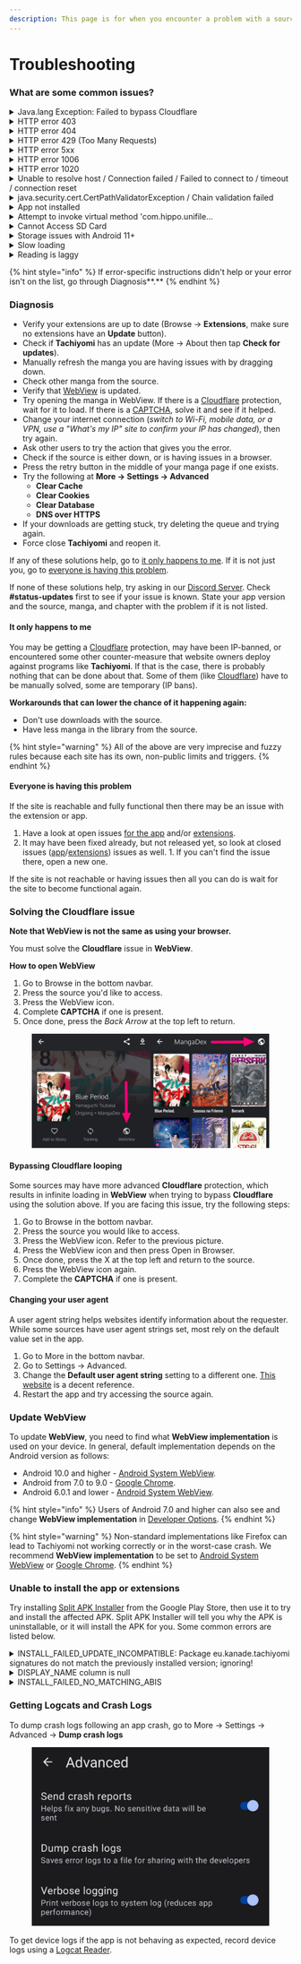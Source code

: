 ```yaml
---
description: This page is for when you encounter a problem with a source or the app.
---
```


# Troubleshooting

### What are some common issues?

<details>

<summary>Java.lang Exception: Failed to bypass Cloudflare</summary>

**Java.lang.Exception: Failed to bypass Cloudflare** means that the source you selected has Cloudflare protection on, refer to the Cloudflare guide to fix it. If the solutions provided do not fix the issue, the source has likely raised the Cloudflare protection level high enough that Tachiyomi is not able to access the site.

</details>

<details>

<summary>HTTP error 403</summary>

Possible reasons for **HTTP error 403**:

* The source you selected has Cloudflare protection on, refer to the Cloudflare guide to fix it.
* The source is down, removed the manga, or banned your IP. Open WebView to check if this is the case.

</details>

<details>

<summary>HTTP error 404</summary>

**HTTP error 404** probably means that the source is down or removed the manga. Open WevView to check if this is the case. Migrate to a different source for this manga if you'd like.

</details>

<details>

<summary>HTTP error 429 (Too Many Requests)</summary>

**HTTP error 429** or **Too Many Requests** means that the source banned your IP address (in most cases, it's temporary) because you could be downloading or reading too fast. We suggest [reporting](https://github.com/tachiyomiorg/tachiyomi-extensions/issues/new/choose) the issue so that a rate limit can be added to prevent IP bans in the future.

</details>

<details>

<summary>HTTP error 5xx</summary>

**HTTP error 5xx** like **500, 502,** and others are server-side errors, and the source you are trying to access has problems on their side. Open the source in WebView and check if the site is down.

</details>

<details>

<summary>HTTP error 1006</summary>

**HTTP error 1006** means that the source has banned your IP address (in most cases, it's temporary).

</details>

<details>

<summary>HTTP error 1020</summary>

**HTTP error 1020** means that you have violated a firewall rule the site owner has put up. This usually means that the site owner has raised the Cloudflare protection level or that the site owner is blocking IPs outside their country.&#x20;

</details>

<details>

<summary>Unable to resolve host / Connection failed / Failed to connect to / timeout / connection reset</summary>

Errors like **Unable to resolve host**, **Connection failed**, **Failed to connect to**, **timeout**, **connection reset** mean that something is preventing you from connecting to the source.

Possible reasons include:

* Your internet connection is not good enough to connect.
* The app does not have access to the internet.
* Your ISP has blocked the site.
* The site is down.

Try the following solutions to fix this issue:

* Enable → → → **DNS over HTTPS**.
* Use a different internet connection (switch to Wi-Fi, a different Wi-Fi network, mobile data or a VPN).
* Reboot your router.

</details>

<details>

<summary>java.security.cert.CertPathValidatorException / Chain validation failed</summary>

**java.security.cert.CertPathValidatorException** or **Chain validation failed** means there is a problem with validating source's sertificate.

* Check if the site's certificate has expired. Use an online service for checking SSL certificates. If the certificate has expired, wait while the site owner to renew it.
* Ensure that you have the right date and time set on your phone.
* Try → → → **Clear cache** and **Clear cookies**.
* Try using a different internet connection (switch to Wi-Fi, a different Wi-Fi network, mobile data or a VPN).
* Try restarting the device.

</details>

<details>

<summary>App not installed</summary>

Refer to this section.

</details>

<details>

<summary>Attempt to invoke virtual method 'com.hippo.unifile...</summary>

The **Attempt to invoke virtual method' com.hippo.unifile...** error can be caused by various reasons, but they all have to do with storage.

* Most commonly, it is caused by full storage. Check to see if your device or SD Card is full.
* Check if **Tachiyomi** has access to the SD card. You can enable it in Android settings for app permissions.
* If you're downloading and this error pops up, that means the app might not be able to access the folder you're trying to download to. This may be because the folder is corrupted or does not exist. Use a file manager to check that the folder(s) exist and every folder in the sequence is available and accessible.
* The drive you're writing to is corrupted. Check using a file manager to see if it is accessible.

</details>

<details>

<summary>Cannot Access SD Card</summary>

The **Cannot Access SD Card** error can sometimes be fixed by changing the location of your downloads to somewhere else and back to the SD card, then restarting the app.

Having a file or folder name that is too long can also cause this issue. Android's file manager does not support filenames longer than 255 characters. If you know the file or folder name that is the culprit, you can connect your SD card to your computer and shorten it. Otherwise, delete the Tachiyomi downloads folder off of the SD Card.

</details>

<details>

<summary>Storage issues with Android 11+</summary>

See [this](troubleshooting.md#undefined) section of the FAQ to learn how Scoped Storage affects Tachiyomi in Android 11+ and how to fix it.

</details>

<details>

<summary>Slow loading</summary>

If any sources are slow, it is likely due to the site being slow, your internet being slow, or a rate limit applied to the source to reduce the load or IP bans.

</details>

<details>

<summary>Reading is laggy</summary>

This is usually due to the images in the chapters being too long or large for the reader to handle. If you turn have **32-bit color** on, try turning it off under More → Settings → Reader. This helps sometimes to free up some RAM being used. To eliminate this issue, find a different source that cuts the chapter into more pieces or downscales the images.

</details>

{% hint style="info" %}
If error-specific instructions didn't help or your error isn't on the list, go through Diagnosis**.**
{% endhint %}

### Diagnosis <a href="#diagnosis" id="diagnosis"></a>

* Verify your extensions are up to date (Browse  → **Extensions**, make sure no extensions have an **Update** button).
* Check if **Tachiyomi** has an update (More  → About then tap **Check for updates**).
* Manually refresh the manga you are having issues with by dragging down.
* Check other manga from the source.
* Verify that [WebView](https://tachiyomi.org/help/guides/troubleshooting/#update-webview) is updated.
* Try opening the manga in WebView. If there is a [Cloudflare](https://tachiyomi.org/help/guides/troubleshooting/#solving-cloudflare-issues) protection, wait for it to load. If there is a [CAPTCHA](https://tachiyomi.org/help/guides/troubleshooting/#solving-cloudflare-issues), solve it and see if it helped.
* Change your internet connection (_switch to Wi-Fi, mobile data, or a VPN, use a "What's my IP" site to confirm your IP has changed_), then try again.
* Ask other users to try the action that gives you the error.
* Check if the source is either down, or is having issues in a browser.
* Press the retry button in the middle of your manga page if one exists.
* Try the following at **More  → Settings  → Advanced**
  * **Clear Cache**
  * **Clear Cookies**
  * **Clear Database**
  * **DNS over HTTPS**
* If your downloads are getting stuck, try deleting the queue and trying again.
* Force close **Tachiyomi** and reopen it.

If any of these solutions help, go to [it only happens to me](troubleshooting.md#it-only-happens-to-me). If it is not just you, go to [everyone is having this problem](troubleshooting.md#everyone-is-having-this-problem).

If none of these solutions help, try asking in our [Discord Server](https://discord.gg/tachiyomi). Check **#status-updates** first to see if your issue is known. State your app version and the source, manga, and chapter with the problem if it is not listed.

#### It only happens to me <a href="#it-only-happens-to-me" id="it-only-happens-to-me"></a>

You may be getting a [Cloudflare](broken-reference) protection, may have been IP-banned, or encountered some other counter-measure that website owners deploy against programs like **Tachiyomi**. If that is the case, there is probably nothing that can be done about that. Some of them (like [Cloudflare](broken-reference)) have to be manually solved, some are temporary (IP bans).

**Workarounds that can lower the chance of it happening again:**

* Don't use downloads with the source.
* Have less manga in the library from the source.

{% hint style="warning" %}
All of the above are very imprecise and fuzzy rules because each site has its own, non-public limits and triggers.
{% endhint %}

#### Everyone is having this problem <a href="#everyone-is-having-this-problem" id="everyone-is-having-this-problem"></a>

If the site is reachable and fully functional then there may be an issue with the extension or app.&#x20;

1. Have a look at open issues [for the app](https://github.com/tachiyomiorg/tachiyomi/issues) and/or [extensions](https://github.com/tachiyomiorg/tachiyomi-extensions/issues).
2. It may have been fixed already, but not released yet, so look at closed issues ([app](https://github.com/tachiyomiorg/tachiyomi/issues?q=is%3Aissue+is%3Aclosed)/[extensions](https://github.com/tachiyomiorg/tachiyomi-extensions/issues?q=is%3Aissue+is%3Aclosed)) issues as well. 1. If you can't find the issue there, open a new one.&#x20;

If the site is not reachable or having issues then all you can do is wait for the site to become functional again.

### Solving the Cloudflare issue <a href="#solving-the-cloudflare-issue" id="solving-the-cloudflare-issue"></a>

**Note that WebView is not the same as using your browser.**

You must solve the **Cloudflare** issue in **WebView**.

**How to open WebView**

1. Go to Browse in the bottom navbar.
2. Press the source you'd like to access.
3. Press the WebView icon.
4. Complete **CAPTCHA** if one is present.
5. Once done, press the _Back Arrow_ at the top left to return.

<figure><img src="../.gitbook/assets/guides_webview-open.jpg" alt=""><figcaption></figcaption></figure>

#### Bypassing Cloudflare looping

Some sources may have more advanced **Cloudflare** protection, which results in infinite loading in **WebView** when trying to bypass **Cloudflare** using the solution above. If you are facing this issue, try the following steps:

1. Go to Browse in the bottom navbar.
2. Press the source you would like to access.
3. Press the WebView icon. Refer to the previous picture.
4. Press the WebView icon and then press Open in Browser.
5. Once done, press the X at the top left and return to the source.
6. Press the WebView icon again.
7. Complete the **CAPTCHA** if one is present.

#### Changing your user agent

A user agent string helps websites identify information about the requester. While some sources have user agent strings set, most rely on the default value set in the app.

1. Go to More in the bottom navbar.
2. Go to Settings → Advanced.
3. Change the **Default user agent string** setting to a different one. [This website](https://www.whatismybrowser.com/guides/the-latest-user-agent/) is a decent reference.
4. Restart the app and try accessing the source again.

### Update WebView <a href="#update-webview" id="update-webview"></a>

To update **WebView**, you need to find what **WebView implementation** is used on your device. In general, default implementation depends on the Android version as follows:

* Android 10.0 and higher - [Android System WebView](https://play.google.com/store/apps/details?id=com.google.android.webview).
* Android from 7.0 to 9.0 - [Google Chrome](https://play.google.com/store/apps/details?id=com.android.chrome).
* Android 6.0.1 and lower - [Android System WebView](https://play.google.com/store/apps/details?id=com.google.android.webview).

{% hint style="info" %}
Users of Android 7.0 and higher can also see and change **WebView implementation** in [Developer Options](https://developer.android.com/studio/debug/dev-options).
{% endhint %}

{% hint style="warning" %}
Non-standard implementations like Firefox can lead to Tachiyomi not working correctly or in the worst-case crash. We recommend **WebView implementation** to be set to [Android System WebView](https://play.google.com/store/apps/details?id=com.google.android.webview) or [Google Chrome](https://play.google.com/store/apps/details?id=com.android.chrome).
{% endhint %}

### Unable to install the app or extensions

Try installing [Split APK Installer](https://play.google.com/store/apps/details?id=com.aefyr.sai) from the Google Play Store, then use it to try and install the affected APK. Split APK Installer will tell you why the APK is uninstallable, or it will install the APK for you. Some common errors are listed below.

<details>

<summary>INSTALL_FAILED_UPDATE_INCOMPATIBLE: Package eu.kanade.tachiyomi signatures do not match the previously installed version; ignoring!</summary>

If Split APK Installer outputs the above error when attempting to install the APK, you are likely installing a official build over an existing **F-Droid** build. The **F-Droid** build has a different signature than the official build, so you must backup your data, uninstall the app, then restore the data in a fresh install.

</details>

<details>

<summary>DISPLAY_NAME column is null</summary>

If Split APK Installer outputs "DISPLAY\_NAME column is null", the APK you have downloaded is corrupted. Some users experience this error multiple times after redownloading the APK, so keep redownloading the APK until it installs correctly.

</details>

<details>

<summary>INSTALL_FAILED_NO_MATCHING_ABIS</summary>

If Split APK Installer outputs "INSTALL\_FAILED\_NO\_MATCHING\_ABIS", the APK you have downloaded is the wrong one for your CPU architecture. Download the correct one or download the universal APK if you are not aware of which CPU architecture your device uses.

</details>

### Getting Logcats and Crash Logs

To dump crash logs following an app crash, go to More → Settings → Advanced → **Dump crash logs**

<figure><img src="../.gitbook/assets/guides_dump-crashlogs.png" alt=""><figcaption></figcaption></figure>

To get device logs if the app is not behaving as expected, record device logs using a [Logcat Reader](https://play.google.com/store/apps/details?id=com.dp.logcatapp).



